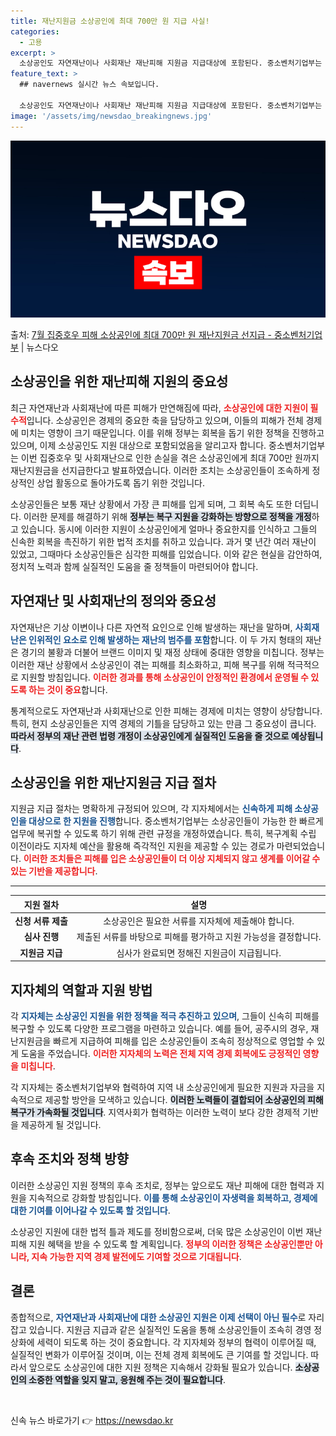 ```yaml
---
title: 재난지원금 소상공인에 최대 700만 원 지급 사실!
categories:
  - 고용
excerpt: >
  소상공인도 자연재난이나 사회재난 재난피해 지원금 지급대상에 포함된다. 중소벤처기업부는 7월 집중호우 피해 소…
feature_text: >
  ## navernews 실시간 뉴스 속보입니다.

  소상공인도 자연재난이나 사회재난 재난피해 지원금 지급대상에 포함된다. 중소벤처기업부는 7월 집중호우 피해 소…
image: '/assets/img/newsdao_breakingnews.jpg'
---
```


![뉴스다오 속보](/assets/img/newsdao_breakingnews.jpg)

<p>출처: <a href="https://newsdao.kr/1808" rel="dofollow">7월 집중호우 피해 소상공인에 최대 700만 원 재난지원금 선지급  - 중소벤처기업부</a> | 뉴스다오</p>

<h2>소상공인을 위한 재난피해 지원의 중요성</h2>

<p data-ke-size="size16">최근 자연재난과 사회재난에 따른 피해가 만연해짐에 따라, <b><span style="color: #ee2323;">소상공인에 대한 지원이 필수적</span></b>입니다. 소상공인은 경제의 중요한 축을 담당하고 있으며, 이들의 피해가 전체 경제에 미치는 영향이 크기 때문입니다. 이를 위해 정부는 회복을 돕기 위한 정책을 진행하고 있으며, 이제 소상공인도 지원 대상으로 포함되었음을 알리고자 합니다. 중소벤처기업부는 이번 집중호우 및 사회재난으로 인한 손실을 겪은 소상공인에게 최대 700만 원까지 재난지원금을 선지급한다고 발표하였습니다. 이러한 조치는 소상공인들이 조속하게 정상적인 상업 활동으로 돌아가도록 돕기 위한 것입니다.</p>

<p data-ke-size="size16">소상공인들은 보통 재난 상황에서 가장 큰 피해를 입게 되며, 그 회복 속도 또한 더딥니다. 이러한 문제를 해결하기 위해 <b><span style="background-color: #21538527;">정부는 복구 지원을 강화하는 방향으로 정책을 개정</span></b>하고 있습니다. 동시에 이러한 지원이 소상공인에게 얼마나 중요한지를 인식하고 그들의 신속한 회복을 촉진하기 위한 법적 조치를 취하고 있습니다. 과거 몇 년간 여러 재난이 있었고, 그때마다 소상공인들은 심각한 피해를 입었습니다. 이와 같은 현실을 감안하여, 정치적 노력과 함께 실질적인 도움을 줄 정책들이 마련되어야 합니다.</p>

<h2>자연재난 및 사회재난의 정의와 중요성</h2>

<p data-ke-size="size16">자연재난은 기상 이변이나 다른 자연적 요인으로 인해 발생하는 재난을 말하며, <b><span style="color: #1a5490;">사회재난은 인위적인 요소로 인해 발생하는 재난의 범주를 포함</span></b>합니다. 이 두 가지 형태의 재난은 경기의 불황과 더불어 브랜드 이미지 및 재정 상태에 중대한 영향을 미칩니다. 정부는 이러한 재난 상황에서 소상공인이 겪는 피해를 최소화하고, 피해 복구를 위해 적극적으로 지원할 방침입니다. <b><span style="color: #ee2323;">이러한 경과를 통해 소상공인이 안정적인 환경에서 운영될 수 있도록 하는 것이 중요</span></b>합니다.</p>

<p data-ke-size="size16">통계적으로도 자연재난과 사회재난으로 인한 피해는 경제에 미치는 영향이 상당합니다. 특히, 현지 소상공인들은 지역 경제의 기틀을 담당하고 있는 만큼 그 중요성이 큽니다. <b><span style="background-color: #21538527;">따라서 정부의 재난 관련 법령 개정이 소상공인에게 실질적인 도움을 줄 것으로 예상됩니다</span></b>.</p>

<h2>소상공인을 위한 재난지원금 지급 절차</h2>

<p data-ke-size="size16">지원금 지급 절차는 명확하게 규정되어 있으며, 각 지자체에서는 <b><span style="color: #1a5490;">신속하게 피해 소상공인을 대상으로 한 지원을 진행</span></b>합니다. 중소벤처기업부는 소상공인들이 가능한 한 빠르게 업무에 복귀할 수 있도록 하기 위해 관련 규정을 개정하였습니다. 특히, 복구계획 수립 이전이라도 지자체 예산을 활용해 즉각적인 지원을 제공할 수 있는 경로가 마련되었습니다. <b><span style="color: #ee2323;">이러한 조치들은 피해를 입은 소상공인들이 더 이상 지체되지 않고 생계를 이어갈 수 있는 기반을 제공합니다</span></b>.</p>

<hr>

<table style="width: 100%; border-collapse: collapse;">
    <thead>
        <tr>
            <th style="text-align: center;">지원 절차</th>
            <th style="text-align: center;">설명</th>
        </tr>
    </thead>
    <tbody>
        <tr>
            <td style="text-align: center; height: 17px;"><b>신청 서류 제출</b></td>
            <td style="text-align: center; height: 17px;">소상공인은 필요한 서류를 지자체에 제출해야 합니다.</td>
        </tr>
        <tr>
            <td style="text-align: center; height: 17px;"><b>심사 진행</b></td>
            <td style="text-align: center; height: 17px;">제출된 서류를 바탕으로 피해를 평가하고 지원 가능성을 결정합니다.</td>
        </tr>
        <tr>
            <td style="text-align: center; height: 17px;"><b>지원금 지급</b></td>
            <td style="text-align: center; height: 17px;">심사가 완료되면 정해진 지원금이 지급됩니다.</td>
        </tr>
    </tbody>
</table>

<h2>지자체의 역할과 지원 방법</h2>

<p data-ke-size="size16">각 <b><span style="color: #1a5490;">지자체는 소상공인 지원을 위한 정책을 적극 추진하고 있으며</span></b>, 그들이 신속히 피해를 복구할 수 있도록 다양한 프로그램을 마련하고 있습니다. 예를 들어, 공주시의 경우, 재난지원금을 빠르게 지급하여 피해를 입은 소상공인들이 조속히 정상적으로 영업할 수 있게 도움을 주었습니다. <b><span style="color: #ee2323;">이러한 지자체의 노력은 전체 지역 경제 회복에도 긍정적인 영향을 미칩니다</span></b>.</p>

<p data-ke-size="size16">각 지자체는 중소벤처기업부와 협력하여 지역 내 소상공인에게 필요한 지원과 자금을 지속적으로 제공할 방안을 모색하고 있습니다. <b><span style="background-color: #21538527;">이러한 노력들이 결합되어 소상공인의 피해 복구가 가속화될 것입니다</span></b>. 지역사회가 협력하는 이러한 노력이 보다 강한 경제적 기반을 제공하게 될 것입니다.</p>

<h2>후속 조치와 정책 방향</h2>

<p data-ke-size="size16">이러한 소상공인 지원 정책의 후속 조치로, 정부는 앞으로도 재난 피해에 대한 협력과 지원을 지속적으로 강화할 방침입니다. <b><span style="color: #1a5490;">이를 통해 소상공인이 자생력을 회복하고, 경제에 대한 기여를 이어나갈 수 있도록 할 것입니다</span></b>.</p>

<p data-ke-size="size16">소상공인 지원에 대한 법적 틀과 제도를 정비함으로써, 더욱 많은 소상공인이 이번 재난 피해 지원 혜택을 받을 수 있도록 할 계획입니다. <b><span style="color: #ee2323;">정부의 이러한 정책은 소상공인뿐만 아니라, 지속 가능한 지역 경제 발전에도 기여할 것으로 기대됩니다</span></b>.</p>

<h2>결론</h2>

<p data-ke-size="size16">종합적으로, <b><span style="color: #1a5490;">자연재난과 사회재난에 대한 소상공인 지원은 이제 선택이 아닌 필수</span></b>로 자리잡고 있습니다. 지원금 지급과 같은 실질적인 도움을 통해 소상공인들이 조속히 경영 정상화에 세력이 되도록 하는 것이 중요합니다. 각 지자체와 정부의 협력이 이루어질 때, 실질적인 변화가 이루어질 것이며, 이는 전체 경제 회복에도 큰 기여를 할 것입니다. 따라서 앞으로도 소상공인에 대한 지원 정책은 지속해서 강화될 필요가 있습니다. <b><span style="background-color: #21538527;">소상공인의 소중한 역할을 잊지 말고, 응원해 주는 것이 필요합니다</span></b>.</p>

<p data-ke-size="size16">&nbsp;</p> 

신속 뉴스 바로가기 👉 <a href="https://newsdao.kr" rel="dofollow">https://newsdao.kr</a>



